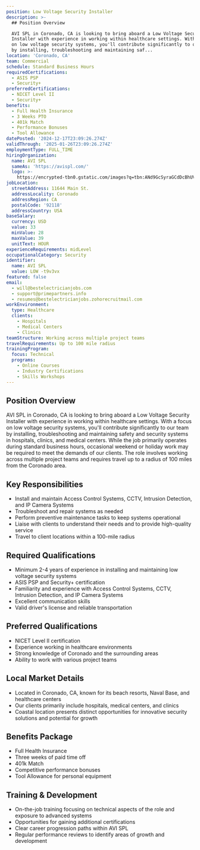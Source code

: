 ```yaml
---
position: Low Voltage Security Installer
description: >-
  ## Position Overview

  AVI SPL in Coronado, CA is looking to bring aboard a Low Voltage Security
  Installer with experience in working within healthcare settings. With a focus
  on low voltage security systems, you'll contribute significantly to our team
  by installing, troubleshooting and maintaining saf...
location: 'Coronado, CA'
team: Commercial
schedule: Standard Business Hours
requiredCertifications:
  - ASIS PSP
  - Security+
preferredCertifications:
  - NICET Level II
  - Security+
benefits:
  - Full Health Insurance
  - 3 Weeks PTO
  - 401k Match
  - Performance Bonuses
  - Tool Allowance
datePosted: '2024-12-17T23:09:26.274Z'
validThrough: '2025-01-26T23:09:26.274Z'
employmentType: FULL_TIME
hiringOrganization:
  name: AVI SPL
  sameAs: 'https://avispl.com/'
  logo: >-
    https://encrypted-tbn0.gstatic.com/images?q=tbn:ANd9GcSyraGCdDcBhUVCLjb9MI2McsVysMD7wjYlIQ&s
jobLocation:
  streetAddress: 11644 Main St.
  addressLocality: Coronado
  addressRegion: CA
  postalCode: '92118'
  addressCountry: USA
baseSalary:
  currency: USD
  value: 33
  minValue: 28
  maxValue: 39
  unitText: HOUR
experienceRequirements: midLevel
occupationalCategory: Security
identifier:
  name: AVI SPL
  value: LOW -t9v3vx
featured: false
email:
  - will@bestelectricianjobs.com
  - support@primepartners.info
  - resumes@bestelectricianjobs.zohorecruitmail.com
workEnvironment:
  type: Healthcare
  clients:
    - Hospitals
    - Medical Centers
    - Clinics
teamStructure: Working across multiple project teams
travelRequirements: Up to 100 mile radius
trainingProgram:
  focus: Technical
  programs:
    - Online Courses
    - Industry Certifications
    - Skills Workshops
---
```




## Position Overview
AVI SPL in Coronado, CA is looking to bring aboard a Low Voltage Security Installer with experience in working within healthcare settings. With a focus on low voltage security systems, you'll contribute significantly to our team by installing, troubleshooting and maintaining safety and security systems in hospitals, clinics, and medical centers. While the job primarily operates during standard business hours, occasional weekend or holiday work may be required to meet the demands of our clients. The role involves working across multiple project teams and requires travel up to a radius of 100 miles from the Coronado area.

## Key Responsibilities
- Install and maintain Access Control Systems, CCTV, Intrusion Detection, and IP Camera Systems
- Troubleshoot and repair systems as needed
- Perform preventive maintenance tasks to keep systems operational
- Liaise with clients to understand their needs and to provide high-quality service
- Travel to client locations within a 100-mile radius

## Required Qualifications
- Minimum 2-4 years of experience in installing and maintaining low voltage security systems
- ASIS PSP and Security+ certification
- Familiarity and experience with Access Control Systems, CCTV, Intrusion Detection, and IP Camera Systems
- Excellent communication skills
- Valid driver's license and reliable transportation

## Preferred Qualifications
- NICET Level II certification
- Experience working in healthcare environments
- Strong knowledge of Coronado and the surrounding areas
- Ability to work with various project teams

## Local Market Details
- Located in Coronado, CA, known for its beach resorts, Naval Base, and healthcare centers
- Our clients primarily include hospitals, medical centers, and clinics
- Coastal location presents distinct opportunities for innovative security solutions and potential for growth

## Benefits Package
- Full Health Insurance
- Three weeks of paid time off
- 401k Match
- Competitive performance bonuses
- Tool Allowance for personal equipment

## Training & Development
- On-the-job training focusing on technical aspects of the role and exposure to advanced systems
- Opportunities for gaining additional certifications
- Clear career progression paths within AVI SPL
- Regular performance reviews to identify areas of growth and development